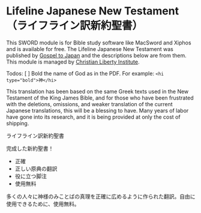 # Lifeline Japanese New Testament （ライフライン訳新約聖書）

This SWORD module is for Bible study software like MacSword and Xiphos and is available for free. The Lifeline Japanese New Testament was published by [Gospel to Japan](http://www.gospeltojapan.org/) and the descriptions below are from them. This module is managed by [Christian Liberty Institute](http://christianlibertyinstitute.org/).

Todos:
[ ] Bold the name of God as in the PDF. For example: `<hi type="bold">神</hi>`


This translation has been based on the same Greek texts used in the New Testament of the King James Bible, and for those who have been frustrated with the deletions, omissions, and weaker translation of the current Japanese translations, this will be a blessing to have. Many years of labor have gone into its research, and it is being provided at only the cost of shipping.

ライフライン訳新約聖書

完成した新約聖書！

- 正確
- 正しい原典の翻訳
- 役に立つ脚注
- 使用無料

多くの人々に神様のみことばの真理を正確に広めるように作られた翻訳。自由に使用できるために、使用無料。